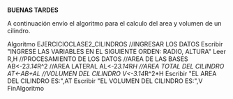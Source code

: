 __BUENAS TARDES__

A continuación envío el algoritmo para el calculo del area y volumen de un cilindro. 

Algoritmo EJERCICIOCLASE2_CILINDROS
	//INGRESAR LOS DATOS
	Escribir "INGRESE LAS VARIABLES EN EL SIGUIENTE ORDEN: RADIO, ALTURA"
	Leer R,H
	//PROCESAMIENTO DE LOS DATOS
	//AREA DE LAS BASES 
	AB<-2*3.14*R^2
	//AREA LATERAL
	AL<-2*3.14*R*H
	//AREA TOTAL DEL CILINDRO
	AT<-AB+AL
	//VOLUMEN DEL CILINDRO
	V<-3.14*R^2*H
	Escribir "EL AREA DEL CILINDRO ES:",AT
	Escribir "EL VOLUMEN DEL CILINDRO ES:",V
FinAlgoritmo


